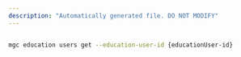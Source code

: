 ```yaml
---
description: "Automatically generated file. DO NOT MODIFY"
---
```


```bash

mgc education users get --education-user-id {educationUser-id}

```